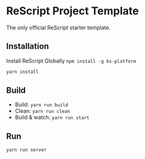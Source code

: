 # ReScript Project Template

The only official ReScript starter template.

## Installation

Install ReScript Globally
`npm install -g bs-platform`

```sh
yarn install
```

## Build

- Build: `yarn run build`
- Clean: `yarn run clean`
- Build & watch: `yarn run start`

## Run

```sh
yarn run server
```